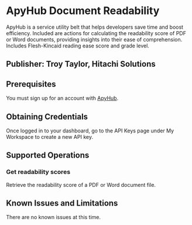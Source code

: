 # ApyHub Document Readability
ApyHub is a service utility belt that helps developers save time and boost efficiency. Included are actions for calculating the readability score of PDF or Word documents, providing insights into their ease of comprehension. Includes Flesh-Kincaid reading ease score and grade level.

## Publisher: Troy Taylor, Hitachi Solutions

## Prerequisites
You must sign up for an account with [ApyHub](https://apyhub.com/auth/signup).

## Obtaining Credentials
Once logged in to your dashboard, go to the API Keys page under My Workspace to create a new API key.

## Supported Operations
### Get readability scores
Retrieve the readability score of a PDF or Word document file.

## Known Issues and Limitations
There are no known issues at this time.
